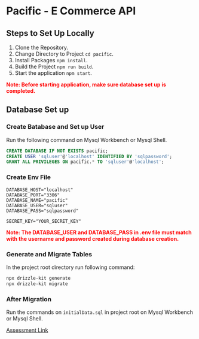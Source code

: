 # Pacific - E Commerce API

## Steps to Set Up Locally

1. Clone the Repository.
2. Change Directory to Project `cd pacific`.
3. Install Packages `npm install`.
4. Build the Project `npm run build`.
5. Start the application `npm start`.

<span style="color:red">**Note: Before starting application, make sure database set up is completed.**</span>

## Database Set up

### Create Batabase and Set up User

Run the following command on Mysql Workbench or Mysql Shell.

```sql
CREATE DATABASE IF NOT EXISTS pacific;
CREATE USER 'sqluser'@'localhost' IDENTIFIED BY 'sqlpassword';
GRANT ALL PRIVILEGES ON pacific.* TO 'sqluser'@'localhost';
```

### Create Env File

```env
DATABASE_HOST="localhost"
DATABASE_PORT="3306"
DATABASE_NAME="pacific"
DATABASE_USER="sqluser"
DATABASE_PASS="sqlpassword"

SECRET_KEY="YOUR_SECRET_KEY"
```

<span style="color:red">**Note: The DATABASE_USER and DATABASE_PASS in .env file must match with the username and password created during database creation.**</span>

### Generate and Migrate Tables

In the project root directory run following command:

```bash
npx drizzle-kit generate
npx drizzle-kit migrate
```

### After Migration

Run the commands on `initialData.sql` in project root on Mysql Workbench or Mysql Shell.

[Assessment Link](https://workdrive.zohopublic.in/external/62c8876bc4894fe2f4dc8862c021bbb86bd1a6db08765d518926ef7d80cb82a3?layout=list)
